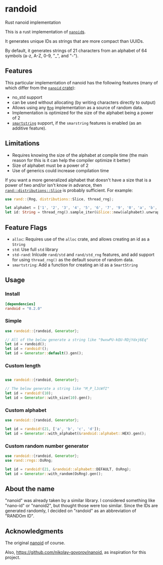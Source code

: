 # randoid
Rust nanoid implementation

This is a rust implementation of [`nanoid`s](https://github.com/ai/nanoid).

It generates unique IDs as strings that are more compact than UUIDs.

By default, it generates strings of 21 characters from an alphabet of 64 symbols
(a-z, A-Z, 0-9, "_", and "-").

## Features

This particular implementation of nanoid has the following features (many of which differ from the [`nanoid` crate](https://github.com/nikolay-govorov/nanoid)):

- no_std support
- can be used without allocating (by writing characters directly to output)
- Allows using any [`Rng`](https://docs.rs/rand/latest/rand/trait.Rng.html) implementation as a source of random data.
- Implementation is optimized for the size of the alphabet being a power of 2
- [`smartstring`](https://crates.io/crates/smartstring) support, if the `smarstring` features is enabled (as an additive feature).

## Limitations

- Requires knowing the size of the alphabet at compile time (the main reason for this is it can help the compiler optimize it better)
- Size of alphabet must be a power of 2
- Use of generics could increase compilation time

If you want a more generalized alphabet that doesn't have a size that is a power of two and/or isn't know in advance, then
[`rand::distributions::Slice`](https://docs.rs/rand/0.8.5/rand/distributions/struct.Slice.html) is probably sufficient. For example:

```rust
use rand::{Rng, distributions::Slice, thread_rng};

let alphabet = ['1', '2', '3', '4', '5', '6', '7', '9', '0', 'a', 'b', 'c'];
let id: String = thread_rng().sample_iter(&Slice::new(&alphabet).unwrap()).take(21).collect();
```

## Feature Flags

- `alloc`: Requires use of the `alloc` crate, and allows creating an id as a `String`
- `std`: Use full `std` library
- `std-rand`: Inlcude `rand/std` and `rand/std_rng` features, and add support for using `thread_rng()` as the default source of random data.
- `smartstring`: Add a function for creating an id as a `SmartString`

## Usage

### Install

```toml
[dependencies]
randoid = "0.2.0"
```

### Simple

```rust
use randoid::{randoid, Generator};

// All of the below generate a string like "9wxwPU-kQU-RDjYdxj6Eq"
let id = randoid();
let id = randoid!();
let id = Generator::default().gen();
```

### Custom length

```rust

use randoid::{randoid, Generator};

// The below generate a string like "M_P_lJcWfI"
let id = randoid!(10);
let id = Generator::with_size(10).gen();
```

### Custom alphabet

```rust
use randoid::{randoid, Generator};

let id = randoid!(21, ['a', 'b', 'c', 'd']);
let id = Generator::with_alphabet(&randoid::alphabet::HEX).gen();
```

### Custom random number generator

```rust
use randoid::{randoid, Generator};
use rand::rngs::OsRng;

let id = randoid!(21, &randoid::alphabet::DEFAULT, OsRng);
let id = Generator::with_random(OsRng).gen();
```

## About the name

"nanoid" was already taken by a similar library. I considered something like "nano-id" or "nanoid2",
but thought those were too similar. Since the IDs are generated randomly, I decided on "randoid" as
an abbreviation of "RANDOm ID".

## Acknowledgments

The original [nanoid](https://github.com/ai/nanoid) of course.

Also, <https://github.com/nikolay-govorov/nanoid>, as inspiration for this project.
